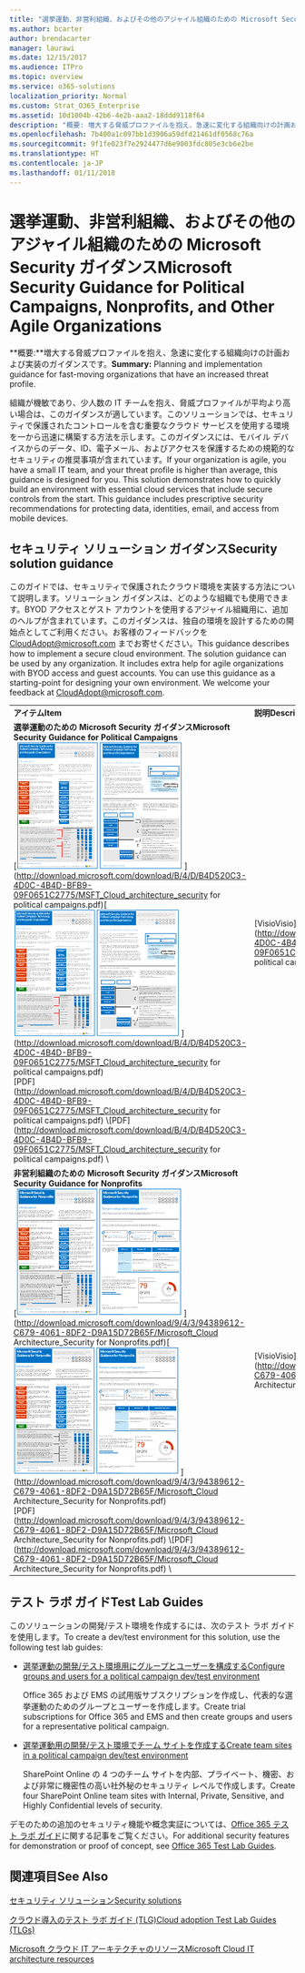 ```yaml
---
title: "選挙運動、非営利組織、およびその他のアジャイル組織のための Microsoft Security ガイダンス"
ms.author: bcarter
author: brendacarter
manager: laurawi
ms.date: 12/15/2017
ms.audience: ITPro
ms.topic: overview
ms.service: o365-solutions
localization_priority: Normal
ms.custom: Strat_O365_Enterprise
ms.assetid: 10d1004b-42b6-4e2b-aaa2-18ddd9118f64
description: "概要: 増大する脅威プロファイルを抱え、急速に変化する組織向けの計画および実装のガイダンスです。"
ms.openlocfilehash: 7b400a1c097bb1d3906a59dfd21461df0568c76a
ms.sourcegitcommit: 9f1fe023f7e2924477d6e9003fdc805e3cb6e2be
ms.translationtype: HT
ms.contentlocale: ja-JP
ms.lasthandoff: 01/11/2018
---
```

# <a name="microsoft-security-guidance-for-political-campaigns-nonprofits-and-other-agile-organizations"></a><span data-ttu-id="ff594-103">選挙運動、非営利組織、およびその他のアジャイル組織のための Microsoft Security ガイダンス</span><span class="sxs-lookup"><span data-stu-id="ff594-103">Microsoft Security Guidance for Political Campaigns, Nonprofits, and Other Agile Organizations</span></span>

 <span data-ttu-id="ff594-104">**概要:**増大する脅威プロファイルを抱え、急速に変化する組織向けの計画および実装のガイダンスです。</span><span class="sxs-lookup"><span data-stu-id="ff594-104">**Summary:** Planning and implementation guidance for fast-moving organizations that have an increased threat profile.</span></span>
  
<span data-ttu-id="ff594-p101">組織が機敏であり、少人数の IT チームを抱え、脅威プロファイルが平均より高い場合は、このガイダンスが適しています。このソリューションでは、セキュリティで保護されたコントロールを含む重要なクラウド サービスを使用する環境を一から迅速に構築する方法を示します。このガイダンスには、モバイル デバイスからのデータ、ID、電子メール、およびアクセスを保護するための規範的なセキュリティの推奨事項が含まれています。</span><span class="sxs-lookup"><span data-stu-id="ff594-p101">If your organization is agile, you have a small IT team, and your threat profile is higher than average, this guidance is designed for you. This solution demonstrates how to quickly build an environment with essential cloud services that include secure controls from the start. This guidance includes prescriptive security recommendations for protecting data, identities, email, and access from mobile devices.</span></span>
  
## <a name="security-solution-guidance"></a><span data-ttu-id="ff594-108">セキュリティ ソリューション ガイダンス</span><span class="sxs-lookup"><span data-stu-id="ff594-108">Security solution guidance</span></span>

<span data-ttu-id="ff594-p102">このガイドでは、セキュリティで保護されたクラウド環境を実装する方法について説明します。ソリューション ガイダンスは、どのような組織でも使用できます。BYOD アクセスとゲスト アカウントを使用するアジャイル組織用に、追加のヘルプが含まれています。このガイダンスは、独自の環境を設計するための開始点としてご利用ください。お客様のフィードバックを [CloudAdopt@microsoft.com](mailto:CloudAdopt@microsoft.com) までお寄せください。</span><span class="sxs-lookup"><span data-stu-id="ff594-p102">This guidance describes how to implement a secure cloud environment. The solution guidance can be used by any organization. It includes extra help for agile organizations with BYOD access and guest accounts. You can use this guidance as a starting-point for designing your own environment. We welcome your feedback at [CloudAdopt@microsoft.com](mailto:CloudAdopt@microsoft.com).</span></span> 
  
|||
|:-----|:-----|
|<span data-ttu-id="ff594-114">**アイテム**</span><span class="sxs-lookup"><span data-stu-id="ff594-114">**Item**</span></span> <br/> |<span data-ttu-id="ff594-115">**説明**</span><span class="sxs-lookup"><span data-stu-id="ff594-115">**Description**</span></span> <br/> |
|<span data-ttu-id="ff594-116">**選挙運動のための Microsoft Security ガイダンス**</span><span class="sxs-lookup"><span data-stu-id="ff594-116">**Microsoft Security Guidance for Political Campaigns**</span></span> <br/> <span data-ttu-id="ff594-117">[![ミニ ポスター セット用のサムネイル。](images/d370ce28-ca40-4930-9a2c-907312aa06c8.png)          ](http://download.microsoft.com/download/B/4/D/B4D520C3-4D0C-4B4D-BFB9-09F0651C2775/MSFT_Cloud_architecture_security for political campaigns.pdf)</span><span class="sxs-lookup"><span data-stu-id="ff594-117">[![Thumb nail for mini poster set.](images/d370ce28-ca40-4930-9a2c-907312aa06c8.png)          ](http://download.microsoft.com/download/B/4/D/B4D520C3-4D0C-4B4D-BFB9-09F0651C2775/MSFT_Cloud_architecture_security for political campaigns.pdf)</span></span> <br/> <span data-ttu-id="ff594-118">[PDF](http://download.microsoft.com/download/B/4/D/B4D520C3-4D0C-4B4D-BFB9-09F0651C2775/MSFT_Cloud_architecture_security for political campaigns.pdf)  \\</span><span class="sxs-lookup"><span data-stu-id="ff594-118">[PDF](http://download.microsoft.com/download/B/4/D/B4D520C3-4D0C-4B4D-BFB9-09F0651C2775/MSFT_Cloud_architecture_security for political campaigns.pdf)  \\</span></span>| [<span data-ttu-id="ff594-119">Visio</span><span class="sxs-lookup"><span data-stu-id="ff594-119">Visio</span></span>](http://download.microsoft.com/download/B/4/D/B4D520C3-4D0C-4B4D-BFB9-09F0651C2775/MSFT_Cloud_architecture_security for political campaigns.vsdx) <br/> |<span data-ttu-id="ff594-p103">このガイダンスでは、選挙運動を行う団体を例として使用しています。このガイダンスは、任意の環境を設計するための開始点としてご利用ください。</span><span class="sxs-lookup"><span data-stu-id="ff594-p103">This guidance uses a political campaign organization as an example. Use this guidance as a starting point for any environment.</span></span>  <br/> |
|<span data-ttu-id="ff594-122">**非営利組織のための Microsoft Security ガイダンス**</span><span class="sxs-lookup"><span data-stu-id="ff594-122">**Microsoft Security Guidance for Nonprofits**</span></span> <br/> <span data-ttu-id="ff594-123">[![ダウンロード可能なファイル用のサムネイル画像](images/e4784889-1c69-4067-9a8f-31d31d1eceea.png)          ](http://download.microsoft.com/download/9/4/3/94389612-C679-4061-8DF2-D9A15D72B65F/Microsoft_Cloud Architecture_Security for Nonprofits.pdf)</span><span class="sxs-lookup"><span data-stu-id="ff594-123">[![Thumnail image for downloadable file](images/e4784889-1c69-4067-9a8f-31d31d1eceea.png)          ](http://download.microsoft.com/download/9/4/3/94389612-C679-4061-8DF2-D9A15D72B65F/Microsoft_Cloud Architecture_Security for Nonprofits.pdf)</span></span> <br/> <span data-ttu-id="ff594-124">[PDF](http://download.microsoft.com/download/9/4/3/94389612-C679-4061-8DF2-D9A15D72B65F/Microsoft_Cloud Architecture_Security for Nonprofits.pdf)  \\</span><span class="sxs-lookup"><span data-stu-id="ff594-124">[PDF](http://download.microsoft.com/download/9/4/3/94389612-C679-4061-8DF2-D9A15D72B65F/Microsoft_Cloud Architecture_Security for Nonprofits.pdf)  \\</span></span>| [<span data-ttu-id="ff594-125">Visio</span><span class="sxs-lookup"><span data-stu-id="ff594-125">Visio</span></span>](http://download.microsoft.com/download/9/4/3/94389612-C679-4061-8DF2-D9A15D72B65F/Microsoft_Cloud Architecture_Security for Nonprofits.vsdx) <br/> |<span data-ttu-id="ff594-p104">このガイドは、非営利組織用に少し改定されています。たとえば、Office 365 Nonprofit のプランについて言及しています。技術的なガイダンスは選挙運動のソリューション ガイドと同じです。</span><span class="sxs-lookup"><span data-stu-id="ff594-p104">This guide is slightly revised for nonprofit organizations. For example, it references Office 365 Nonprofit plans. The technical guidance is the same as the political campaign solution guide.</span></span>  <br/> |
   
## <a name="test-lab-guides"></a><span data-ttu-id="ff594-129">テスト ラボ ガイド</span><span class="sxs-lookup"><span data-stu-id="ff594-129">Test Lab Guides</span></span>

<span data-ttu-id="ff594-130">このソリューションの開発/テスト環境を作成するには、次のテスト ラボ ガイドを使用します。</span><span class="sxs-lookup"><span data-stu-id="ff594-130">To create a dev/test environment for this solution, use the following test lab guides:</span></span> 
  
- [<span data-ttu-id="ff594-131">選挙運動の開発/テスト環境用にグループとユーザーを構成する</span><span class="sxs-lookup"><span data-stu-id="ff594-131">Configure groups and users for a political campaign dev/test environment</span></span>](configure-groups-and-users-for-a-political-campaign-dev-test-environment.md)
    
     <span data-ttu-id="ff594-132">Office 365 および EMS の試用版サブスクリプションを作成し、代表的な選挙運動のためのグループとユーザーを作成します。</span><span class="sxs-lookup"><span data-stu-id="ff594-132">Create trial subscriptions for Office 365 and EMS and then create groups and users for a representative political campaign.</span></span>
    
- [<span data-ttu-id="ff594-133">選挙運動用の開発/テスト環境でチーム サイトを作成する</span><span class="sxs-lookup"><span data-stu-id="ff594-133">Create team sites in a political campaign dev/test environment</span></span>](create-team-sites-in-a-political-campaign-dev-test-environment.md)
    
    <span data-ttu-id="ff594-134">SharePoint Online の 4 つのチーム サイトを内部、プライベート、機密、および非常に機密性の高い社外秘のセキュリティ レベルで作成します。</span><span class="sxs-lookup"><span data-stu-id="ff594-134">Create four SharePoint Online team sites with Internal, Private, Sensitive, and Highly Confidential levels of security.</span></span>
    
<span data-ttu-id="ff594-135">デモのための追加のセキュリティ機能や概念実証については、[Office 365 テスト ラボ ガイド]((http://aka.ms/o365tlgs))に関する記事をご覧ください。</span><span class="sxs-lookup"><span data-stu-id="ff594-135">For additional security features for demonstration or proof of concept, see [Office 365 Test Lab Guides]((http://aka.ms/o365tlgs)).</span></span>
  
## <a name="see-also"></a><span data-ttu-id="ff594-136">関連項目</span><span class="sxs-lookup"><span data-stu-id="ff594-136">See Also</span></span>

[<span data-ttu-id="ff594-137">セキュリティ ソリューション</span><span class="sxs-lookup"><span data-stu-id="ff594-137">Security solutions</span></span>](security-solutions.md)
  
[<span data-ttu-id="ff594-138">クラウド導入のテスト ラボ ガイド (TLG)</span><span class="sxs-lookup"><span data-stu-id="ff594-138">Cloud adoption Test Lab Guides (TLGs)</span></span>](cloud-adoption-test-lab-guides-tlgs.md)
  
[<span data-ttu-id="ff594-139">Microsoft クラウド IT アーキテクチャのリソース</span><span class="sxs-lookup"><span data-stu-id="ff594-139">Microsoft Cloud IT architecture resources</span></span>](microsoft-cloud-it-architecture-resources.md)



